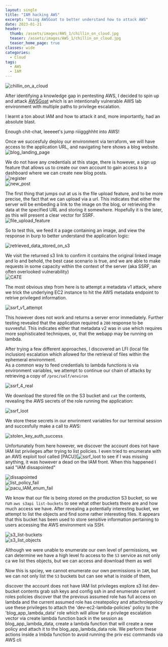 ```yaml
---
layout: single
title: "IAM hacking AWS"
excerpt: "Using AWSGoat to better understand how to attack AWS"
date: 2023-01-21
header:
  thumb: /assets/images/AWS_1/chillin_on_cloud.jpg
  teaser: /assets/images/AWS_1/chillin_on_cloud.jpg
  teaser_home_page: true
classes: wide
categories:
  - Cloud
tags:
  - AWS
  - IAM
---
```



![chillin_on_a_cloud](/assets/images/AWS_1/chillin_on_cloud.jpg)

After identifying a knowledge gap in pentesting AWS, I decided to spin up and attack [AWSGoat](https://github.com/ine-labs/AWSGoat) which is an intentionally vulnerable AWS lab environment with multiple paths to privilege escalation.  

I learnt a ton about IAM and how to attack it and, more importantly, had an absolute blast.  

Enough chit-chat, leeeeet's jump riiiggghhht into AWS!  

Once we succesfuly deploy our environment via terraform, we will have access to the application URL, and navigating here shows a blog website.  
![blog_landing_page](/assets/images/AWS_1/Blog_landing_page.jpg)

We do not have any credentials at this stage, there is however, a sign up feature that allows us to create our own account to gain access to a dashboard where we can create new blog posts.    
![register](/assets/images/AWS_1/Sign_up.jpg)  
![new_post](/assets/images/AWS_1/newpost.jpg)  

The first thing that jumps out at us is the file upload feature, and to be more precise, the fact that we can upload via a url. This indicates that either the server will be embeding a link to the image on the blog, or retrieving the data at the specified URL and storing it somewhere. Hopefully it is the later, as this will present a clear vector for SSRF.  
![file_upload_feature](/assets/images/AWS_1/fileupload.jpg)  

So to test this, we feed it a page containing an image, and view the response in burp to better understand the application logic:

![retrieved_data_stored_on_s3](/assets/images/AWS_1/upload_url_feature.jpg)  

We visit the returned s3 link to confirm it contains the original linked image and lo and behold, the best case scenario is true, and we are able to make requests in some capacity within the context of the server (aka SSRF, an often overlooked vulnerability)  
![CATE](/assets/images/AWS_1/kitten_image.jpg)  

The most obvious step from here is to attempt a metadata v1 attack, where we trick the underlying EC2 instance to hit the AWS metadata endpoint to retrive privileged information.

![ssrf_v1_attempt](/assets/images/AWS_1/ssrf_v1_attempt.jpg)  

This however does not work and returns a server error immediately. Further testing revealed that the application required a `200` response to be suvvesful. This indicates either that metadata v2 was in use which requires more sophisticated techniques, or, that the webapp may be running on lambda.  

After trying a few different approaches, I discovered an LFI (local file inclusion) escalation which allowed for the retrieval of files within the ephemeral environment.  
As a common way to feed credentials to lambda functions is via environment variables, we attempt to continue our chain of attacks by retrieving a copy of `/proc/self/environ`  

![ssrf_4_real](/assets/images/AWS_1/SSRF.JPG)  

We download the stored file on the S3 bucket and `cat` the contents, revealing the AWS secrets of the role running the application:  

![ssrf_loot](/assets/images/AWS_1/SSRF_LOOT.JPG)  

We store these secrets in our envrinment variables for our terminal session and succesfully make a call to AWS:  

![stolen_key_auth_success](/assets/images/AWS_1/stolen_key_auth_success.jpg)  

Unfortunately from here however, we discover the account does not have IAM list privileges after trying to list policies. I even tried to enumerate with an AWS exploit tool called [PACU](![ssrf_loot](https://github.com/RhinoSecurityLabs/pacu) to see if I was missing anything, it was however a dead on the IAM front. When this happened I said "IAM dissapointed"  

![dissapointed](/assets/images/AWS_1/dissapointed.gif)  
![list_policy_fail](/assets/images/AWS_1/list_policy_fail.jpg)  
![pacu_IAM_enum_fail](/assets/images/AWS_1/pacu_iam_enum_fail.jpg)  

We know that our file is being stored on the production S3 bucket, so we run `aws s3api list-buckets` to see what other buckets there are and how much access we have. After revealing a potentially interesting bucket, we attempt to list the objects and find some rather interesting files. It appears that this bucket has been used to store sensitive information pertaining to users accessing the AWS environment via SSH.

![s3_list-buckets](/assets/images/AWS_1/s3_enum_dev_bucket.jpg)  
![s3_list_objects](/assets/images/AWS_1/s3_list_objects_loot.jpg)  

Although we were unable to enumerate our own level of permissions, we can determine we have a high level fo access to the `S3` service as not only ca we list thes objects, but we can access and download them as well

Now this is spciey, we cannot enumerate our own permissions in `IAM`, but we can not only list the `S3` buckets but can see what is inside of them, 

discover the account does not have IAM list privileges
explore s3
list dev-bucket contents
grab ssh keys and config
ssh in and enumerate current roles policies
discover that the previous assumed role has full access on lambda and the current assumed role has createpolicy and attachrolepolicy
use these privileges to attach the 'dev-ec2-lambda-policies' policy to the 'blog_app_lambda_data' role which will allow for a privilege escalation vector via create lambda function
back in the session as blog_app_lambda_data, create a lambda function that will create a new policy and attach it to the blog_app_lambda_data role. We perform these actions inside a lmbda function to avoid running the priv esc commands via AWS cli
